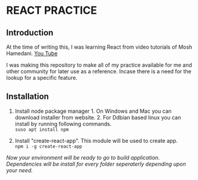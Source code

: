 # REACT PRACTICE

## Introduction

At the time of writing this, I was learning React from video tutorials of Mosh Hamedani.
[You Tube](https://www.youtube.com/watch?v=Ke90Tje7VS0)

I was making this repository to make all of my practice available for me and other community for later use as a reference. Incase there is a need for the lookup for a specific feature.

## Installation

1. Install node package manager 1. On Windows and Mac you can download installer from website. 2. For Ddbian based linux you can install by running following commands.
   <br>
   `suso apt install npm`

2. Install "create-react-app". This module will be used to create app.
   <br>
   `npm i -g create-react-app`

_Now your environment will be ready to go to build application. Dependencies will be install for every folder seperaterly depending upon your need._
